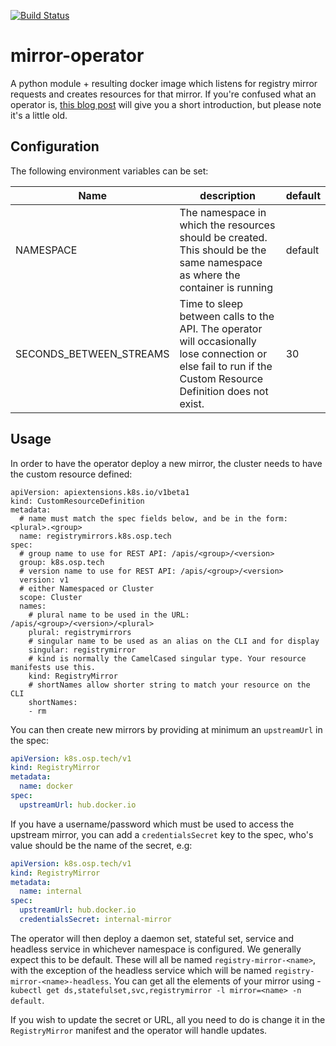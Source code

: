 [![Build Status](https://travis-ci.org/ocadotechnology/mirror-operator.svg?branch=master)](https://travis-ci.org/ocadotechnology/mirror-operator)

# mirror-operator
A python module + resulting docker image which listens for registry mirror requests and creates resources for that mirror. 
If you're confused what an operator is, [this blog post][operators] will give you a short introduction, but please note it's a little old.

## Configuration
The following environment variables can be set:

Name | description | default 
--- | --- | --- 
NAMESPACE | The namespace in which the resources should be created. This should be the same namespace as where the container is running | default 
SECONDS_BETWEEN_STREAMS | Time to sleep between calls to the API. The operator will occasionally lose connection or else fail to run if the Custom Resource Definition does not exist. | 30

## Usage
In order to have the operator deploy a new mirror, the cluster needs to have the custom resource defined:
```
apiVersion: apiextensions.k8s.io/v1beta1
kind: CustomResourceDefinition
metadata:
  # name must match the spec fields below, and be in the form: <plural>.<group>
  name: registrymirrors.k8s.osp.tech
spec:
  # group name to use for REST API: /apis/<group>/<version>
  group: k8s.osp.tech
  # version name to use for REST API: /apis/<group>/<version>
  version: v1
  # either Namespaced or Cluster
  scope: Cluster
  names:
    # plural name to be used in the URL: /apis/<group>/<version>/<plural>
    plural: registrymirrors
    # singular name to be used as an alias on the CLI and for display
    singular: registrymirror
    # kind is normally the CamelCased singular type. Your resource manifests use this.
    kind: RegistryMirror
    # shortNames allow shorter string to match your resource on the CLI
    shortNames:
    - rm

```

You can then create new mirrors by providing at minimum an `upstreamUrl` in the spec:
```yaml
apiVersion: k8s.osp.tech/v1
kind: RegistryMirror
metadata:
  name: docker
spec:
  upstreamUrl: hub.docker.io
```

If you have a username/password which must be used to access the upstream mirror, you can add a `credentialsSecret` key to the spec, who's value should
be the name of the secret, e.g:
```yaml
apiVersion: k8s.osp.tech/v1
kind: RegistryMirror
metadata:
  name: internal
spec:
  upstreamUrl: hub.docker.io
  credentialsSecret: internal-mirror
```

The operator will then deploy a daemon set, stateful set, service and headless service in whichever namespace is configured. We generally expect this to be default. These will all be named `registry-mirror-<name>`, with the exception of the headless service which will be named `registry-mirror-<name>-headless`.
You can get all the elements of your mirror using - `kubectl get ds,statefulset,svc,registrymirror -l mirror=<name> -n default`.

If you wish to update the secret or URL, all you need to do is change it in the `RegistryMirror` manifest and the operator will handle updates. 

[operators]: https://coreos.com/blog/introducing-operators.html
